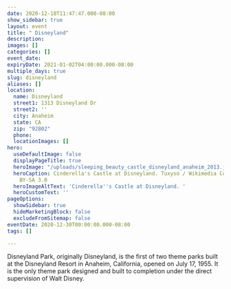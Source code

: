 ```yaml
---
date: 2020-12-18T11:47:47.000-08:00
show_sidebar: true
layout: event
title: " Disneyland"
description: 
images: []
categories: []
event_date: 
expiryDate: 2021-01-02T04:00:00.000-08:00
multiple_days: true
slug: disneyland
aliases: []
location:
  name: Disneyland
  street1: 1313 Disneyland Dr
  street2: ''
  city: Anaheim
  state: CA
  zip: "92802"
  phone: 
  locationImages: []
hero:
  useDefaultImage: false
  displayPageTitle: true
  heroImage: "/uploads/sleeping_beauty_castle_disneyland_anaheim_2013.jpg"
  heroCaption: Cinderella's Castle at Disneyland. Tuxyso / Wikimedia Commons / CC
    BY-SA 3.0
  heroImageAltText: 'Cinderella''s Castle at Disneyland. '
  heroCustomText: ''
pageOptions:
  showSidebar: true
  hideMarketingBlock: false
  excludeFromSitemap: false
eventDate: 2020-12-30T00:00:00.000-08:00
tags: []

---
```

Disneyland Park, originally Disneyland, is the first of two theme parks built at the Disneyland Resort in Anaheim, California, opened on July 17, 1955. It is the only theme park designed and built to completion under the direct supervision of Walt Disney.